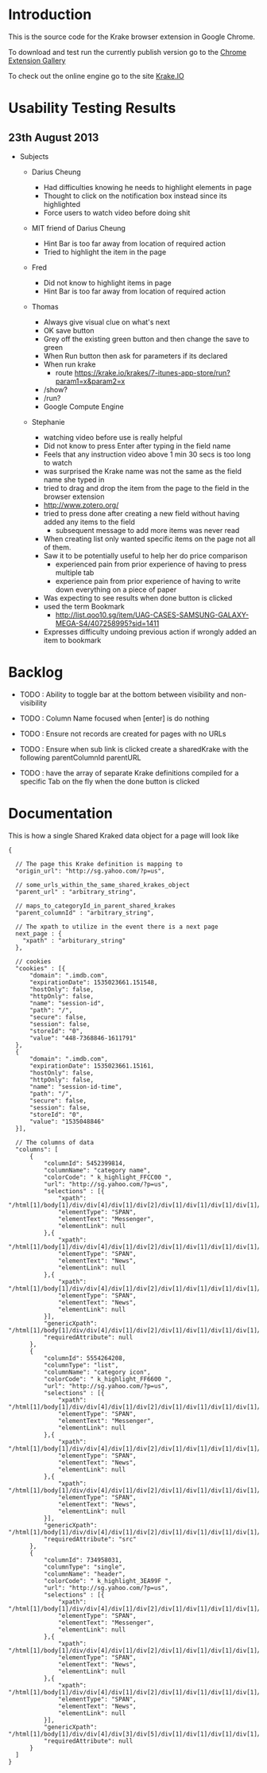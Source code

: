 Introduction 
===
This is the source code for the Krake browser extension in Google Chrome.

To download and test run the currently publish version go to the 
[Chrome Extension Gallery](https://chrome.google.com/webstore/detail/krakeio/ofncgcgajhgnbkbmkdhbgkoopfbemhfj "Krake Browser Extension")

To check out the online engine go to the site
[Krake.IO](https://krake.io "Data Harvesting")


Usability Testing Results
===

23th August 2013
---
- Subjects
  - Darius Cheung
    - Had difficulties knowing he needs to highlight elements in page
    - Thought to click on the notification box instead since its highlighted
    - Force users to watch video before doing shit
    
  - MIT friend of Darius Cheung
    - Hint Bar is too far away from location of required action
    - Tried to highlight the item in the page
    
  - Fred 
    - Did not know to highlight items in page
    - Hint Bar is too far away from location of required action    

  - Thomas
    - Always give visual clue on what's next
    - OK save button
    - Grey off the existing green button and then change the save to green
    - When Run button then ask for parameters if its declared
    - When run krake 
        - route https://krake.io/krakes/7-itunes-app-store/run?param1=x&param2=x
    - /show?
    - /run?
    - Google Compute Engine
    
  - Stephanie
    - watching video before use is really helpful
    - Did not know to press Enter after typing in the field name
    - Feels that any instruction video above 1 min 30 secs is too long to watch
    - was surprised the Krake name was not the same as the field name she typed in
    - tried to drag and drop the item from the page to the field in the browser extension
    - http://www.zotero.org/
    - tried to press done after creating a new field without having added any items to the field
      - subsequent message to add more items was never read
    - When creating list only wanted specific items on the page not all of them.
    - Saw it to be potentially useful to help her do price comparison
      - experienced pain from prior experience of having to press multiple tab 
      - experience pain from prior experience of having to write down everything on a piece of paper
    - Was expecting to see results when done button is clicked
    - used the term Bookmark
      - http://list.qoo10.sg/item/UAG-CASES-SAMSUNG-GALAXY-MEGA-S4/407258995?sid=1411
    - Expresses difficulty undoing previous action if wrongly added an item to bookmark

Backlog
===
- TODO : Ability to toggle bar at the bottom between visibility and non-visibility
- TODO : Column Name focused when [enter] is do nothing
- TODO : Ensure not records are created for pages with no URLs
- TODO : Ensure when sub link is clicked
    create a sharedKrake with the following
      parentColumnId
      parentURL

- TODO : have the array of separate Krake definitions compiled for a specific Tab on the fly when the done button is clicked



Documentation
===
This is how a single Shared Kraked data object for a page will look like

    {
      
      // The page this Krake definition is mapping to
      "origin_url": "http://sg.yahoo.com/?p=us",
            
      // some_urls_within_the_same_shared_krakes_object
      "parent_url" : "arbitrary_string",
      
      // maps_to_categoryId_in_parent_shared_krakes
      "parent_columnId" : "arbitrary_string",
      
      // The xpath to utilize in the event there is a next page
      next_page : {
        "xpath" : "arbiturary_string"
      },
      
      // cookies
      "cookies" : [{
          "domain": ".imdb.com",
          "expirationDate": 1535023661.151548,
          "hostOnly": false,
          "httpOnly": false,
          "name": "session-id",
          "path": "/",
          "secure": false,
          "session": false,
          "storeId": "0",
          "value": "448-7368846-1611791"
      },
      {
          "domain": ".imdb.com",
          "expirationDate": 1535023661.15161,
          "hostOnly": false,
          "httpOnly": false,
          "name": "session-id-time",
          "path": "/",
          "secure": false,
          "session": false,
          "storeId": "0",
          "value": "1535048846"
      }],
      
      // The columns of data
      "columns": [
          {
              "columnId": 5452399814,
              "columnName": "category name",
              "colorCode": " k_highlight_FFCC00 ",
              "url": "http://sg.yahoo.com/?p=us",
              "selections" : [{
                  "xpath": "/html[1]/body[1]/div/div[4]/div[1]/div[2]/div[1]/div[1]/div[1]/div[1]/div[2]/ol[1]/li[2]/a[1]/span[2]",
                  "elementType": "SPAN",
                  "elementText": "Messenger",
                  "elementLink": null
              },{
                  "xpath": "/html[1]/body[1]/div/div[4]/div[1]/div[2]/div[1]/div[1]/div[1]/div[1]/div[2]/ol[1]/li[3]/a[1]/span[2]",
                  "elementType": "SPAN",
                  "elementText": "News",
                  "elementLink": null
              },{
                  "xpath": "/html[1]/body[1]/div/div[4]/div[1]/div[2]/div[1]/div[1]/div[1]/div[1]/div[2]/ol[1]/li[3]/a[1]/span[2]",
                  "elementType": "SPAN",
                  "elementText": "News",
                  "elementLink": null
              }],              
              "genericXpath": "/html[1]/body[1]/div/div[4]/div[1]/div[2]/div[1]/div[1]/div[1]/div[1]/div[2]/ol[1]/li/a[1]/span[2]",
              "requiredAttribute": null
          },
          {
              "columnId": 5554264208,
              "columnType": "list",
              "columnName": "category icon",
              "colorCode": " k_highlight_FF6600 ",
              "url": "http://sg.yahoo.com/?p=us",
              "selections" : [{
                  "xpath": "/html[1]/body[1]/div/div[4]/div[1]/div[2]/div[1]/div[1]/div[1]/div[1]/div[2]/ol[1]/li[2]/a[1]/span[2]",
                  "elementType": "SPAN",
                  "elementText": "Messenger",
                  "elementLink": null
              },{
                  "xpath": "/html[1]/body[1]/div/div[4]/div[1]/div[2]/div[1]/div[1]/div[1]/div[1]/div[2]/ol[1]/li[3]/a[1]/span[2]",
                  "elementType": "SPAN",
                  "elementText": "News",
                  "elementLink": null
              },{
                  "xpath": "/html[1]/body[1]/div/div[4]/div[1]/div[2]/div[1]/div[1]/div[1]/div[1]/div[2]/ol[1]/li[3]/a[1]/span[2]",
                  "elementType": "SPAN",
                  "elementText": "News",
                  "elementLink": null
              }],              
              "genericXpath": "/html[1]/body[1]/div/div[4]/div[1]/div[2]/div[1]/div[1]/div[1]/div[1]/div[2]/ol[1]/li/a[1]/span[1]/img[1]",
              "requiredAttribute": "src"
          },
          {
              "columnId": 734958031,
              "columnType": "single",
              "columnName": "header",
              "colorCode": " k_highlight_3EA99F ",
              "url": "http://sg.yahoo.com/?p=us",
              "selections" : [{
                  "xpath": "/html[1]/body[1]/div/div[4]/div[1]/div[2]/div[1]/div[1]/div[1]/div[1]/div[2]/ol[1]/li[2]/a[1]/span[2]",
                  "elementType": "SPAN",
                  "elementText": "Messenger",
                  "elementLink": null
              },{
                  "xpath": "/html[1]/body[1]/div/div[4]/div[1]/div[2]/div[1]/div[1]/div[1]/div[1]/div[2]/ol[1]/li[3]/a[1]/span[2]",
                  "elementType": "SPAN",
                  "elementText": "News",
                  "elementLink": null
              },{
                  "xpath": "/html[1]/body[1]/div/div[4]/div[1]/div[2]/div[1]/div[1]/div[1]/div[1]/div[2]/ol[1]/li[3]/a[1]/span[2]",
                  "elementType": "SPAN",
                  "elementText": "News",
                  "elementLink": null
              }],
              "genericXpath": "/html[1]/body[1]/div/div[4]/div[3]/div[5]/div[1]/div[1]/div[1]/div[1]/ul[1]/li[1]/div[1]/div[1]/div[1]/div[1]/div[1]/h2[1]",
              "requiredAttribute": null
          }
      ]
    }